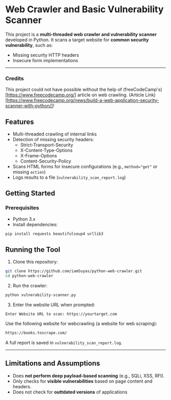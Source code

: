 # Web Crawler and Basic Vulnerability Scanner

This project is a **multi-threaded web crawler and vulnerability scanner** developed in Python. It scans a target website for **common security vulnerability**, such as:

- Missing security HTTP headers
- Insecure form implementations


---


### Credits
This project could not have possible without the help of (freeCodeCamp's)[https://www.freecodecamp.org/] article on web crawling. (Article Link)[https://www.freecodecamp.org/news/build-a-web-application-security-scanner-with-python/]!
## Features

- Multi-threaded crawling of internal links
- Detection of missing security headers:
  - Strict-Transport-Security
  - X-Content-Type-Options
  - X-Frame-Options
  - Content-Security-Policy
- Scans HTML forms for insecure configurations (e.g., `method="get"` or missing `action`)
- Logs results to a file (`vulnerability_scan_report.log`)



## Getting Started

### Prerequisites

- Python 3.x
- Install dependencies:

```bash
pip install requests beautifulsoup4 urllib3
````




## Running the Tool

1. Clone this repository:

```bash
git clone https://github.com/iamSuyas/python-web-crawler.git
cd python-web-crawler
```

2. Run the crawler:

```bash
python vulnerability-scanner.py
```

3. Enter the website URL when prompted:

```
Enter Website URL to scan: https://yourtarget.com
```

Use the following website for webcrawling (a website for web scraping):

``` bash
https://books.toscrape.com/
```

A full report is saved in `vulnerability_scan_report.log`.

---

## Limitations and Assumptions

* Does **not perform deep payload-based scanning** (e.g., SQLi, XSS, RFI).
* Only checks for **visible vulnerabilities** based on page content and headers.
* Does not check for **outtdated versions** of applications